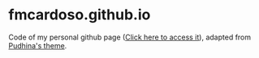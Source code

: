 # fmcardoso.github.io

Code of my personal github page ([Click here to access it](https://knhash.github.io/Pudhina/)), adapted from [Pudhina's theme](https://knhash.github.io/Pudhina/).
